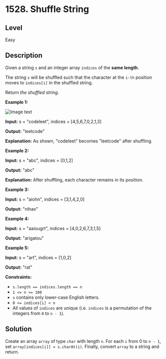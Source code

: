 # 1528. Shuffle String
## Level
Easy

## Description
Given a string `s` and an integer array `indices` of the **same length**.

The string `s` will be shuffled such that the character at the `i-th` position moves to `indices[i]` in the shuffled string.

Return *the shuffled string*.

**Example 1:**

![Image text](https://assets.leetcode.com/uploads/2020/07/09/q1.jpg)

**Input:** s = "codeleet", indices = [4,5,6,7,0,2,1,3]

**Output:** "leetcode"

**Explanation:** As shown, "codeleet" becomes "leetcode" after shuffling.

**Example 2:**

**Input:** s = "abc", indices = [0,1,2]

**Output:** "abc"

**Explanation:** After shuffling, each character remains in its position.

**Example 3:**

**Input:** s = "aiohn", indices = [3,1,4,2,0]

**Output:** "nihao"

**Example 4:**

**Input:** s = "aaiougrt", indices = [4,0,2,6,7,3,1,5]

**Output:** "arigatou"

**Example 5:**

**Input:** s = "art", indices = [1,0,2]

**Output:** "rat"

**Constraints:**

* `s.length == indices.length == n`
* `1 <= n <= 100`
* `s` contains only lower-case English letters.
* `0 <= indices[i] < n`
* All values of `indices` are unique (i.e. `indices` is a permutation of the integers from `0` to `n - 1`).

## Solution
Create an array `array` of type `char` with length `n`. For each `i` from 0 to `n - 1`, set `array[indices[i]] = s.charAt(i)`. Finally, convert `array` to a string and return.

